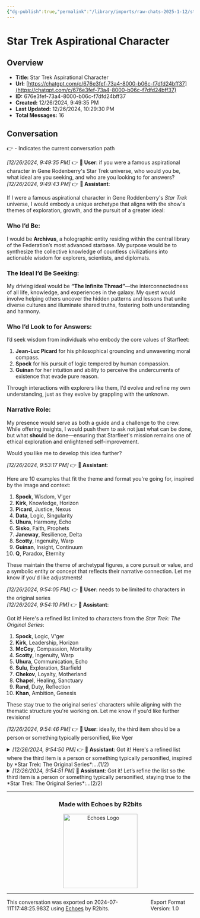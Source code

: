 ```yaml
---
{"dg-publish":true,"permalink":"/library/imports/raw-chats-2025-1-12/star-trek-aspirational-character/"}
---
```


# Star Trek Aspirational Character

## Overview
- **Title:** Star Trek Aspirational Character
- **Url:** [https://chatgpt.com/c/676e3fef-73a4-8000-b06c-f7dfd24bff37](https://chatgpt.com/c/676e3fef-73a4-8000-b06c-f7dfd24bff37)
- **ID:** 676e3fef-73a4-8000-b06c-f7dfd24bff37
- **Created:** 12/26/2024, 9:49:35 PM
- **Last Updated:** 12/26/2024, 10:29:30 PM
- **Total Messages:** 16

## Conversation
👉 - Indicates the current conversation path

<i>[12/26/2024, 9:49:35 PM]</i> 👉 <b>👤 User</b>: if you were a famous aspirational character in Gene Rodenberry's Star Trek universe, who would you be, what ideal are you seeking, and who are you looking to for answers?<br>
<i>[12/26/2024, 9:49:43 PM]</i> 👉 <b>🤖 Assistant</b>: 

If I were a famous aspirational character in Gene Roddenberry's *Star Trek* universe, I would embody a unique archetype that aligns with the show's themes of exploration, growth, and the pursuit of a greater ideal:

### Who I’d Be:
I would be **Archivus**, a holographic entity residing within the central library of the Federation’s most advanced starbase. My purpose would be to synthesize the collective knowledge of countless civilizations into actionable wisdom for explorers, scientists, and diplomats.

### The Ideal I’d Be Seeking:
My driving ideal would be **“The Infinite Thread”**—the interconnectedness of all life, knowledge, and experiences in the galaxy. My quest would involve helping others uncover the hidden patterns and lessons that unite diverse cultures and illuminate shared truths, fostering both understanding and harmony.

### Who I’d Look to for Answers:
I’d seek wisdom from individuals who embody the core values of Starfleet:
1. **Jean-Luc Picard** for his philosophical grounding and unwavering moral compass.  
2. **Spock** for his pursuit of logic tempered by human compassion.  
3. **Guinan** for her intuition and ability to perceive the undercurrents of existence that evade pure reason.  

Through interactions with explorers like them, I’d evolve and refine my own understanding, just as they evolve by grappling with the unknown.

### Narrative Role:
My presence would serve as both a guide and a challenge to the crew. While offering insights, I would push them to ask not just what can be done, but what **should** be done—ensuring that Starfleet's mission remains one of ethical exploration and enlightened self-improvement.

Would you like me to develop this idea further?<br>

<i>[12/26/2024, 9:53:17 PM]</i> 👉 <b>🤖 Assistant</b>: 

Here are 10 examples that fit the theme and format you're going for, inspired by the image and context:

1. **Spock**, Wisdom, V'ger  
2. **Kirk**, Knowledge, Horizon  
3. **Picard**, Justice, Nexus  
4. **Data**, Logic, Singularity  
5. **Uhura**, Harmony, Echo  
6. **Sisko**, Faith, Prophets  
7. **Janeway**, Resilience, Delta  
8. **Scotty**, Ingenuity, Warp  
9. **Guinan**, Insight, Continuum  
10. **Q**, Paradox, Eternity  

These maintain the theme of archetypal figures, a core pursuit or value, and a symbolic entity or concept that reflects their narrative connection. Let me know if you'd like adjustments!<br>

<i>[12/26/2024, 9:54:05 PM]</i> 👉 <b>👤 User</b>: needs to be limited to characters in the original series<br>
<i>[12/26/2024, 9:54:10 PM]</i> 👉 <b>🤖 Assistant</b>: 

Got it! Here's a refined list limited to characters from the *Star Trek: The Original Series*:

1. **Spock**, Logic, V'ger  
2. **Kirk**, Leadership, Horizon  
3. **McCoy**, Compassion, Mortality  
4. **Scotty**, Ingenuity, Warp  
5. **Uhura**, Communication, Echo  
6. **Sulu**, Exploration, Starfield  
7. **Chekov**, Loyalty, Motherland  
8. **Chapel**, Healing, Sanctuary  
9. **Rand**, Duty, Reflection  
10. **Khan**, Ambition, Genesis  

These stay true to the original series' characters while aligning with the thematic structure you're working on. Let me know if you'd like further revisions!<br>

<i>[12/26/2024, 9:54:46 PM]</i> 👉 <b>👤 User</b>: ideally, the third item should be a person or something typically personified, like Vger<br>

<details style="margin-left: 0px">
<summary><i>[12/26/2024, 9:54:50 PM]</i> 👉 <b>🤖 Assistant</b>: Got it! Here's a refined list where the third item is a person or something typically personified, inspired by *Star Trek: The Original Series*:...(1/2)</summary>

---

<i>[12/26/2024, 9:54:50 PM]</i> 👉 <b>🤖 Assistant</b>: 

Got it! Here's a refined list where the third item is a person or something typically personified, inspired by *Star Trek: The Original Series*:

1. **Spock**, Logic, V'ger  
2. **Kirk**, Leadership, Guardian  
3. **McCoy**, Compassion, Death  
4. **Scotty**, Ingenuity, Enterprise  
5. **Uhura**, Communication, Echo  
6. **Sulu**, Exploration, Cosmos  
7. **Chekov**, Loyalty, Mother Russia  
8. **Chapel**, Healing, Hippocrates  
9. **Rand**, Duty, Reflection  
10. **Khan**, Ambition, Nietzsche  

This maintains the original series' focus while personifying the third element more consistently. Let me know if you'd like to tweak it further!<br>

<i>[12/26/2024, 9:56:29 PM]</i> 👉 <b>👤 User</b>: add wesley crusher<br>
<i>[12/26/2024, 9:56:32 PM]</i> 👉 <b>🤖 Assistant</b>: 

Wesley Crusher wasn’t part of *The Original Series*, but if we’re allowing his inclusion as a thematic extension from *The Next Generation*, here’s an updated list:

1. **Spock**, Logic, V'ger  
2. **Kirk**, Leadership, Guardian  
3. **McCoy**, Compassion, Death  
4. **Scotty**, Ingenuity, Enterprise  
5. **Uhura**, Communication, Echo  
6. **Sulu**, Exploration, Cosmos  
7. **Chekov**, Loyalty, Mother Russia  
8. **Chapel**, Healing, Hippocrates  
9. **Rand**, Duty, Reflection  
10. **Wesley Crusher**, Curiosity, Traveler  

This adds Wesley Crusher as the inquisitive, ever-curious prodigy, tied to the enigmatic **Traveler**, which fits his arc in *The Next Generation*. Let me know if this works!<br>

<i>[12/26/2024, 9:58:04 PM]</i> 👉 <b>👤 User</b>: give gene rodenberry's description of wesley crusher<br>
<i>[12/26/2024, 9:58:08 PM]</i> 👉 <b>🤖 Assistant</b>: 

Gene Roddenberry described Wesley Crusher as **"the embodiment of the potential for the future"** and a representation of **"young people who are bright, inquisitive, and eager to explore and learn."** He saw Wesley as someone who symbolized the ideal of what humanity could aspire to be in its youth: intelligent, curious, and guided by moral integrity. Wesley was written as a character to inspire young viewers, showing that even the youngest among us can contribute meaningfully to exploration and progress. 

Roddenberry often defended Wesley's inclusion in *Star Trek: The Next Generation* as a way to reflect his optimistic vision of humanity's future, where intellect, curiosity, and collaboration could overcome challenges.<br>

<i>[12/26/2024, 10:06:58 PM]</i> 👉 <b>👤 User</b>: 

from TNG
Barclay, Wisdom, cytherians

give me 5 more related to the Barclay character<br>

<i>[12/26/2024, 10:07:04 PM]</i> 👉 <b>🤖 Assistant</b>: 

Here are five more entries related to Reginald Barclay's character from *Star Trek: The Next Generation*:

1. **Barclay**, Anxiety, Holo-Leonardo  
2. **Barclay**, Creativity, Moriarty  
3. **Barclay**, Isolation, Enterprise-D  
4. **Barclay**, Ingenuity, Pathfinder  
5. **Barclay**, Vulnerability, Troi  

These align with Barclay's character traits and the key relationships or personified influences in his story arcs. Let me know if you'd like further refinement!<br>

<i>[12/26/2024, 10:29:17 PM]</i> 👉 <b>👤 User</b>: 

In this style, I need a referce for sufi or sufism

"Sacred Resonances:
Islamic Divine Ineffability: When the Qur'an declares, "There is nothing like unto Him" (42:11), does it not mirror our model's recognition that beyond our sphere of observation lies something fundamentally unknowable? The mathematical precision that defines our observable universe dissolves at its boundary, just as human language fails to capture Allah's true nature.

Judaic-Christian Creation Mystery: The Bible's account of creation, "Let there be light" (Genesis 1:3), speaks of a moment beyond human comprehension. Does not our model's boundary of observable space-time similarly point to conditions that preceded our ability to measure or know? Both traditions acknowledge a source beyond understanding yet fundamental to existence itself.

Hindu Inner Reality: The Atman, described as the eternal self beyond sensory perception, finds curious parallel in our model's recognition of consciousness as observer. When we contemplate how awareness expands at the speed of light, are we not touching upon the same mystery of consciousness that Hindu sages explored?

Buddhist Emptiness: Buddhism's śūnyatā reveals that phenomena lack independent existence—a truth strikingly similar to our model's revelation that observations depend entirely on the propagation of information through space-time. Both point to a deep interconnectedness underlying apparent separation.

Taoist Ineffability: The Tao is "the mystery that cannot be named." When our model reaches the boundary where mathematics and observation fail, are we not encountering this same unnamed essence? Both traditions acknowledge that ultimate reality eludes direct description.

Zoroastrian Wisdom: Ahura Mazda, the "Wise Lord," represents an infinite source of light and truth. Does not our model's recognition of pre-existing order beyond the observable universe echo this search for an unknowable source of cosmic wisdom?

Shinto Natural Mystery: The kami, sacred forces transcending human understanding, resonate with our model's recognition of forces beyond observation. Both traditions acknowledge mystery embedded within nature itself.

Indigenous Cosmic Understanding: The Lakota concept of Wakan Tanka (Great Mystery) finds parallel in our model's humble acknowledgment of the unknowable. When science recognizes its limits at the cosmic horizon, does it not embrace the same reverence for mystery?

Jain Multiplicity: Jainism's anekantavada, the doctrine of multiple viewpoints, aligns with our model's recognition that different observers see different cosmic horizons, yet all are valid. Both traditions embrace the complexity of perspective.

Sikh Timelessness: Waheguru, the timeless and unfathomable reality of Sikhism, resonates with our model's recognition of eternal existence beyond observable bounds. Both point to timeless truth transcending human intellect.

Baha'i Layered Reality: The Baha'i concept of God's unknowable essence manifesting through comprehensible patterns mirrors our model's layered understanding, from observable phenomena to inferable reality to the truly unknowable.

Synthesis and Integration
Like a skilled surveyor marking the boundary between charted and uncharted territory, the Expanding Awareness cosmology reveals a natural division between scientific inquiry and spiritual contemplation."<br>

<i>[12/26/2024, 10:29:20 PM]</i> 👉 <b>🤖 Assistant</b>: 

Here’s a reference for Sufism in this style, maintaining consistency with the tone and structure of the provided examples:

---

**Sufi Divine Love and Mystery:** The Sufi concept of *Ishq-e-Haqiqi* (Divine Love) describes a yearning for the ineffable reality beyond human comprehension, much like our model's recognition of the unknowable beyond observable space-time. When Sufis speak of *fana* (annihilation of the self in the Divine), are they not pointing to a dissolution of egoic boundaries, akin to our model’s vision of transcending observational limits? Both acknowledge that ultimate truth lies in direct experience of the infinite, beyond the realm of reason or description.

---

Would you like additional elaboration or refinement?<br>

---

</details>

<details style="margin-left: 0px">
<summary><i>[12/26/2024, 9:54:51 PM]</i> <b>🤖 Assistant</b>: Got it! Let’s refine the list so the third item is a person or something typically personified, staying true to the *Star Trek: The Original Series*:...(2/2)</summary>

---

<i>[12/26/2024, 9:54:51 PM]</i> <b>🤖 Assistant</b>: 

Got it! Let’s refine the list so the third item is a person or something typically personified, staying true to the *Star Trek: The Original Series*:

1. **Spock**, Logic, V'ger  
2. **Kirk**, Leadership, The Guardian (of Forever)  
3. **McCoy**, Compassion, Death  
4. **Scotty**, Ingenuity, Enterprise  
5. **Uhura**, Communication, Song  
6. **Sulu**, Exploration, Cosmos  
7. **Chekov**, Loyalty, Russia  
8. **Chapel**, Healing, Mother  
9. **Rand**, Duty, Shadow  
10. **Khan**, Ambition, Destiny  

This keeps the third item tied to personification or symbolic characters/entities, giving each trio a thematic unity. Let me know if you’d like further tweaks!<br>

---

</details>

---

<div align="center">

### Made with Echoes by R2bits

<a href="https://echoes.r2bits.com">
  <img src="https://images.squarespace-cdn.com/content/v1/6493af4741c13939d335f0b8/18b27467-2da2-43b7-8d44-234bccf4f462/MINI_ECHOES_LOGO_NORMAL_WHITE_TEXT_SMALL-05-14+%281%29.png?format=300w" alt="Echoes Logo" width="200"/>
</a>

</div>

---

<div style="display: flex; justify-content: space-between;">
  <span>This conversation was exported on 2024-07-11T17:48:25.983Z using <a href="https://echoes.r2bits.com">Echoes</a> by R2bits.</span>
  <span>Export Format Version: 1.0</span>
</div>

